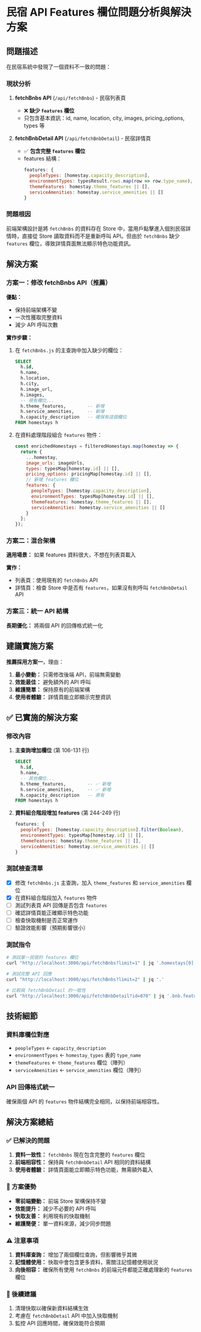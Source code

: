 # 民宿 API Features 欄位問題分析與解決方案

## 問題描述

在民宿系統中發現了一個資料不一致的問題：

### 現狀分析

1. **fetchBnbs API** (`/api/fetchBnbs`) - 民宿列表頁
   - ❌ **缺少 `features` 欄位**
   - 只包含基本資訊：id, name, location, city, images, pricing_options, types 等

2. **fetchBnbDetail API** (`/api/fetchBnbDetail`) - 民宿詳情頁  
   - ✅ **包含完整 `features` 欄位**
   - features 結構：
     ```javascript
     features: {
       peopleTypes: [homestay.capacity_description],
       environmentTypes: typesResult.rows.map(row => row.type_name),
       themeFeatures: homestay.theme_features || [],
       serviceAmenities: homestay.service_amenities || []
     }
     ```

### 問題根因

前端架構設計是將 `fetchBnbs` 的資料存在 Store 中，當用戶點擊進入個別民宿詳情時，直接從 Store 讀取資料而不是重新呼叫 API。但由於 `fetchBnbs` 缺少 `features` 欄位，導致詳情頁面無法顯示特色功能資訊。

## 解決方案

### 方案一：修改 fetchBnbs API（推薦）

**優點：** 
- 保持前端架構不變
- 一次性獲取完整資料
- 減少 API 呼叫次數

**實作步驟：**

1. 在 `fetchBnbs.js` 的主查詢中加入缺少的欄位：
   ```sql
   SELECT 
     h.id,
     h.name,
     h.location,
     h.city,
     h.image_url,
     h.images,
     -- 現有欄位...
     h.theme_features,        -- 新增
     h.service_amenities,     -- 新增
     h.capacity_description   -- 確保有這個欄位
   FROM homestays h
   ```

2. 在資料處理階段組合 `features` 物件：
   ```javascript
   const enrichedHomestays = filteredHomestays.map(homestay => {
     return {
       ...homestay,
       image_urls: imageUrls,
       types: typesMap[homestay.id] || [],
       pricing_options: pricingMap[homestay.id] || [],
       // 新增 features 欄位
       features: {
         peopleTypes: [homestay.capacity_description],
         environmentTypes: typesMap[homestay.id] || [],
         themeFeatures: homestay.theme_features || [],
         serviceAmenities: homestay.service_amenities || []
       }
     };
   });
   ```

### 方案二：混合架構

**適用場景：** 如果 features 資料很大，不想在列表頁載入

**實作：**
- 列表頁：使用現有的 `fetchBnbs` API
- 詳情頁：檢查 Store 中是否有 `features`，如果沒有則呼叫 `fetchBnbDetail` API

### 方案三：統一 API 結構

**長期優化：** 將兩個 API 的回傳格式統一化

## 建議實施方案

**推薦採用方案一**，理由：

1. **最小變動：** 只需修改後端 API，前端無需變動
2. **效能最佳：** 避免額外的 API 呼叫
3. **維護簡單：** 保持原有的前端架構
4. **使用者體驗：** 詳情頁能立即顯示完整資訊

## ✅ 已實施的解決方案

### 修改內容

1. **主查詢增加欄位** (第 106-131 行)
   ```sql
   SELECT 
     h.id,
     h.name,
     -- 其他欄位...
     h.theme_features,        -- ✅ 新增
     h.service_amenities,     -- ✅ 新增
     h.capacity_description   -- 原有
   FROM homestays h
   ```

2. **資料組合階段增加 features** (第 244-249 行)
   ```javascript
   features: {
     peopleTypes: [homestay.capacity_description].filter(Boolean),
     environmentTypes: typesMap[homestay.id] || [],
     themeFeatures: homestay.theme_features || [],
     serviceAmenities: homestay.service_amenities || []
   }
   ```

### 測試檢查清單

- [x] 修改 `fetchBnbs.js` 主查詢，加入 `theme_features` 和 `service_amenities` 欄位
- [x] 在資料組合階段加入 `features` 物件
- [ ] 測試列表頁 API 回傳是否包含 `features`
- [ ] 確認詳情頁能正確顯示特色功能
- [ ] 檢查快取機制是否正常運作
- [ ] 驗證效能影響（預期影響很小）

### 測試指令

```bash
# 測試單一民宿的 features 欄位
curl "http://localhost:3000/api/fetchBnbs?limit=1" | jq '.homestays[0].features'

# 測試完整 API 回應
curl "http://localhost:3000/api/fetchBnbs?limit=2" | jq '.'

# 比較與 fetchBnbDetail 的一致性
curl "http://localhost:3000/api/fetchBnbDetail?id=070" | jq '.bnb.features'
```

## 技術細節

### 資料庫欄位對應
- `peopleTypes` ← `capacity_description` 
- `environmentTypes` ← `homestay_types` 表的 `type_name`
- `themeFeatures` ← `theme_features` 欄位（陣列）
- `serviceAmenities` ← `service_amenities` 欄位（陣列）

### API 回傳格式統一
確保兩個 API 的 `features` 物件結構完全相同，以保持前端相容性。

## 解決方案總結

### ✅ 已解決的問題
1. **資料一致性：** `fetchBnbs` 現在包含完整的 `features` 欄位
2. **前端相容性：** 保持與 `fetchBnbDetail` API 相同的資料結構
3. **使用者體驗：** 詳情頁面能立即顯示特色功能，無需額外載入

### 🚀 方案優勢
- **零前端變動：** 前端 Store 架構保持不變
- **效能提升：** 減少不必要的 API 呼叫
- **快取友善：** 利用現有的快取機制
- **維護簡便：** 單一資料來源，減少同步問題

### ⚠️ 注意事項
1. **資料庫查詢：** 增加了兩個欄位查詢，但影響微乎其微
2. **記憶體使用：** 快取中會包含更多資料，需關注記憶體使用狀況
3. **向後相容：** 確保所有使用 `fetchBnbs` 的前端元件都能正確處理新的 `features` 欄位

### 🔧 後續建議
1. 清理快取以確保新資料結構生效
2. 考慮在 `fetchBnbDetail` API 中加入快取機制
3. 監控 API 回應時間，確保效能符合預期